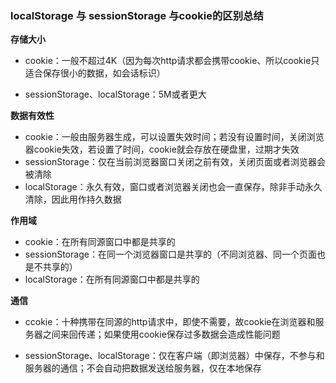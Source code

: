 ###  localStorage 与 sessionStorage 与cookie的区别总结

**存储大小**

+ cookie：一般不超过4K（因为每次http请求都会携带cookie、所以cookie只适合保存很小的数据，如会话标识）

+ sessionStorage、localStorage：5M或者更大

**数据有效性**

+ cookie：一般由服务器生成，可以设置失效时间；若没有设置时间，关闭浏览器cookie失效，若设置了时间，cookie就会存放在硬盘里，过期才失效
+ sessionStorage：仅在当前浏览器窗口关闭之前有效，关闭页面或者浏览器会被清除
+ localStorage：永久有效，窗口或者浏览器关闭也会一直保存，除非手动永久清除，因此用作持久数据

**作用域**

+ cookie：在所有同源窗口中都是共享的
+ sessionStorage：在同一个浏览器窗口是共享的（不同浏览器、同一个页面也是不共享的）
+ localStorage：在所有同源窗口中都是共享的

**通信**

+ ccokie：十种携带在同源的http请求中，即使不需要，故cookie在浏览器和服务器之间来回传递；如果使用cookie保存过多数据会造成性能问题

+ sessionStorage、localStorage：仅在客户端（即浏览器）中保存，不参与和服务器的通信；不会自动把数据发送给服务器，仅在本地保存